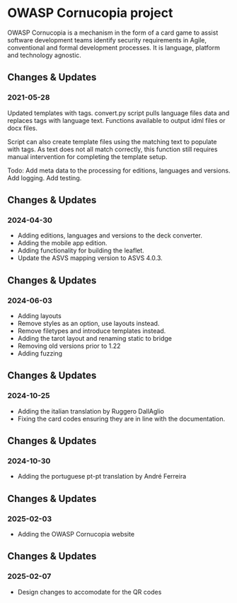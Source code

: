 # OWASP Cornucopia project
OWASP Cornucopia is a mechanism in the form of a card game to assist software development teams 
identify security requirements in Agile, conventional and formal development processes. 
It is language, platform and technology agnostic.

## Changes & Updates
### 2021-05-28
Updated templates with tags.
convert.py script pulls language files data and replaces tags with language text.
Functions available to output idml files or docx files.

Script can also create template files using the matching text to populate with tags. 
As text does not all match correctly, this function still requires manual intervention for completing the template setup.

Todo: 
Add meta data to the processing for editions, languages and versions.
Add logging.
Add testing.

## Changes & Updates
### 2024-04-30

- Adding editions, languages and versions to the deck converter.
- Adding the mobile app edition.
- Adding functionality for building the leaflet.
- Update the ASVS mapping version to ASVS 4.0.3.

## Changes & Updates
### 2024-06-03

- Adding layouts
- Remove styles as an option, use layouts instead.
- Remove filetypes and introduce templates instead.
- Adding the tarot layout and renaming static to bridge
- Removing old versions prior to 1.22
- Adding fuzzing

## Changes & Updates
### 2024-10-25

 - Adding the italian translation by Ruggero DallAglio
 - Fixing the card codes ensuring they are in line with the documentation.

## Changes & Updates
### 2024-10-30
 - Adding the portuguese pt-pt translation by André Ferreira

## Changes & Updates
### 2025-02-03
 - Adding the OWASP Cornucopia website

## Changes & Updates
### 2025-02-07
 - Design changes to accomodate for the QR codes